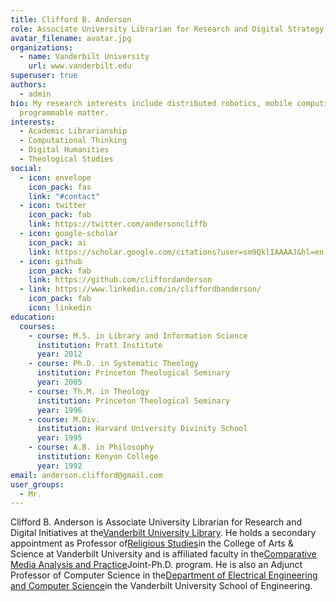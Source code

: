 ```yaml
---
title: Clifford B. Anderson
role: Associate University Librarian for Research and Digital Strategy
avatar_filename: avatar.jpg
organizations:
  - name: Vanderbilt University
    url: www.vanderbilt.edu
superuser: true
authors:
  - admin
bio: My research interests include distributed robotics, mobile computing and
  programmable matter.
interests:
  - Academic Librarianship
  - Computational Thinking
  - Digital Humanities
  - Theological Studies
social:
  - icon: envelope
    icon_pack: fas
    link: "#contact"
  - icon: twitter
    icon_pack: fab
    link: https://twitter.com/andersoncliffb
  - icon: google-scholar
    icon_pack: ai
    link: https://scholar.google.com/citations?user=sm9QklIAAAAJ&hl=en
  - icon: github
    icon_pack: fab
    link: https://github.com/cliffordanderson
  - link: https://www.linkedin.com/in/cliffordbanderson/
    icon_pack: fab
    icon: linkedin
education:
  courses:
    - course: M.S. in Library and Information Science
      institution: Pratt Institute
      year: 2012
    - course: Ph.D. in Systematic Theology
      institution: Princeton Theological Seminary
      year: 2005
    - course: Th.M. in Theology
      institution: Princeton Theological Seminary
      year: 1996
    - course: M.Div.
      institution: Harvard University Divinity School
      year: 1995
    - course: A.B. in Philosophy
      institution: Kenyon College
      year: 1992
email: anderson.clifford@gmail.com
user_groups:
  - Mr.
---
```

Clifford B. Anderson is Associate University Librarian for Research and Digital Initiatives at the[Vanderbilt University Library](http://www.library.vanderbilt.edu/). He holds a secondary appointment as Professor of[Religious Studies](https://as.vanderbilt.edu/religiousstudies/)in the College of Arts & Science at Vanderbilt University and is affiliated faculty in the[Comparative Media Analysis and Practice](https://as.vanderbilt.edu/cmap/)Joint-Ph.D. program. He is also an Adjunct Professor of Computer Science in the[Department of Electrical Engineering and Computer Science](https://engineering.vanderbilt.edu//eecs/)in the Vanderbilt University School of Engineering.